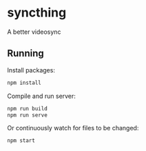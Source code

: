 # syncthing

A better videosync

## Running

Install packages:
```bash
npm install
```

Compile and run server:
```bash
npm run build
npm run serve
```

Or continuously watch for files to be changed:
```bash
npm start
```
